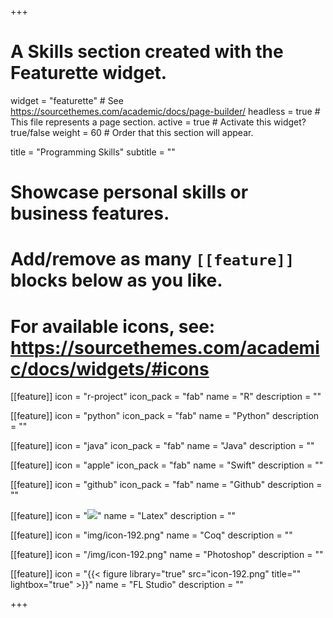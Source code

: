 +++
# A Skills section created with the Featurette widget.
widget = "featurette"  # See https://sourcethemes.com/academic/docs/page-builder/
headless = true  # This file represents a page section.
active = true  # Activate this widget? true/false
weight = 60  # Order that this section will appear.

title = "Programming Skills"
subtitle = ""

# Showcase personal skills or business features.
# 
# Add/remove as many `[[feature]]` blocks below as you like.
# 
# For available icons, see: https://sourcethemes.com/academic/docs/widgets/#icons

[[feature]]
  icon = "r-project"
  icon_pack = "fab"
  name = "R"
  description = ""
  
[[feature]]
  icon = "python"
  icon_pack = "fab"
  name = "Python"
  description = ""  
  
[[feature]]
  icon = "java"
  icon_pack = "fab"
  name = "Java"
  description = ""
  
[[feature]]
  icon = "apple"
  icon_pack = "fab"
  name = "Swift"
  description = ""
  
[[feature]]
  icon = "github"
  icon_pack = "fab"
  name = "Github"
  description = ""
  
[[feature]]
  icon = "![](img/icon-192.png)"
  name = "Latex"
  description = ""
  
[[feature]]
  icon = "img/icon-192.png"
  name = "Coq"
  description = ""
  
[[feature]]
  icon = "/img/icon-192.png"
  name = "Photoshop"
  description = ""
  
[[feature]]
  icon = "{{< figure library="true" src="icon-192.png" title="" lightbox="true" >}}"
  name = "FL Studio"
  description = ""

+++

